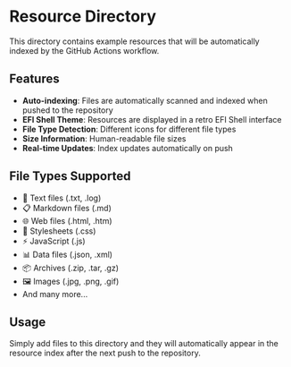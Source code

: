 # Resource Directory

This directory contains example resources that will be automatically indexed by the GitHub Actions workflow.

## Features

- **Auto-indexing**: Files are automatically scanned and indexed when pushed to the repository
- **EFI Shell Theme**: Resources are displayed in a retro EFI Shell interface
- **File Type Detection**: Different icons for different file types
- **Size Information**: Human-readable file sizes
- **Real-time Updates**: Index updates automatically on push

## File Types Supported

- 📄 Text files (.txt, .log)
- 📋 Markdown files (.md)
- 🌐 Web files (.html, .htm)
- 🎨 Stylesheets (.css)
- ⚡ JavaScript (.js)
- 📊 Data files (.json, .xml)
- 📦 Archives (.zip, .tar, .gz)
- 🖼️ Images (.jpg, .png, .gif)
- And many more...

## Usage

Simply add files to this directory and they will automatically appear in the resource index after the next push to the repository.
